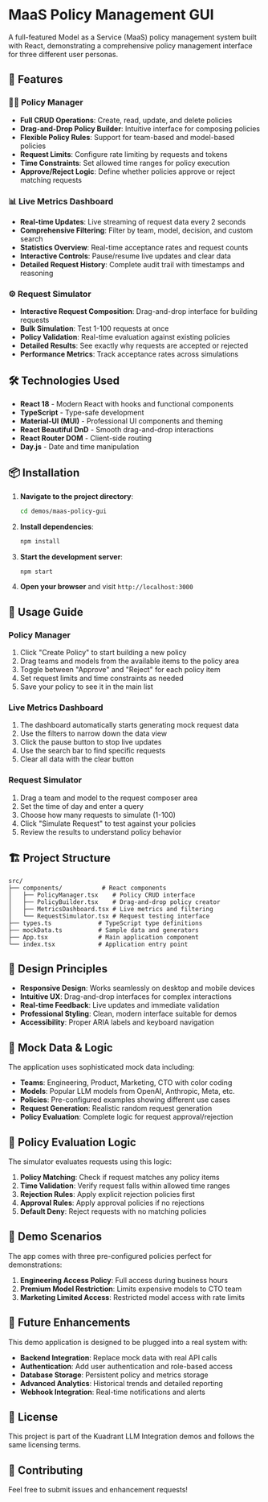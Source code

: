 # MaaS Policy Management GUI

A full-featured Model as a Service (MaaS) policy management system built with React, demonstrating a comprehensive policy management interface for three different user personas.

## 🚀 Features

### 🧑‍💼 Policy Manager
- **Full CRUD Operations**: Create, read, update, and delete policies
- **Drag-and-Drop Policy Builder**: Intuitive interface for composing policies
- **Flexible Policy Rules**: Support for team-based and model-based policies
- **Request Limits**: Configure rate limiting by requests and tokens
- **Time Constraints**: Set allowed time ranges for policy execution
- **Approve/Reject Logic**: Define whether policies approve or reject matching requests

### 📊 Live Metrics Dashboard
- **Real-time Updates**: Live streaming of request data every 2 seconds
- **Comprehensive Filtering**: Filter by team, model, decision, and custom search
- **Statistics Overview**: Real-time acceptance rates and request counts
- **Interactive Controls**: Pause/resume live updates and clear data
- **Detailed Request History**: Complete audit trail with timestamps and reasoning

### ⚙️ Request Simulator
- **Interactive Request Composition**: Drag-and-drop interface for building requests
- **Bulk Simulation**: Test 1-100 requests at once
- **Policy Validation**: Real-time evaluation against existing policies
- **Detailed Results**: See exactly why requests are accepted or rejected
- **Performance Metrics**: Track acceptance rates across simulations

## 🛠️ Technologies Used

- **React 18** - Modern React with hooks and functional components
- **TypeScript** - Type-safe development
- **Material-UI (MUI)** - Professional UI components and theming
- **React Beautiful DnD** - Smooth drag-and-drop interactions
- **React Router DOM** - Client-side routing
- **Day.js** - Date and time manipulation

## 📦 Installation

1. **Navigate to the project directory**:
   ```bash
   cd demos/maas-policy-gui
   ```

2. **Install dependencies**:
   ```bash
   npm install
   ```

3. **Start the development server**:
   ```bash
   npm start
   ```

4. **Open your browser** and visit `http://localhost:3000`

## 🎯 Usage Guide

### Policy Manager
1. Click "Create Policy" to start building a new policy
2. Drag teams and models from the available items to the policy area
3. Toggle between "Approve" and "Reject" for each policy item
4. Set request limits and time constraints as needed
5. Save your policy to see it in the main list

### Live Metrics Dashboard
1. The dashboard automatically starts generating mock request data
2. Use the filters to narrow down the data view
3. Click the pause button to stop live updates
4. Use the search bar to find specific requests
5. Clear all data with the clear button

### Request Simulator
1. Drag a team and model to the request composer area
2. Set the time of day and enter a query
3. Choose how many requests to simulate (1-100)
4. Click "Simulate Request" to test against your policies
5. Review the results to understand policy behavior

## 🏗️ Project Structure

```
src/
├── components/           # React components
│   ├── PolicyManager.tsx    # Policy CRUD interface
│   ├── PolicyBuilder.tsx    # Drag-and-drop policy creator
│   ├── MetricsDashboard.tsx # Live metrics and filtering
│   └── RequestSimulator.tsx # Request testing interface
├── types.ts             # TypeScript type definitions
├── mockData.ts          # Sample data and generators
├── App.tsx              # Main application component
└── index.tsx            # Application entry point
```

## 🎨 Design Principles

- **Responsive Design**: Works seamlessly on desktop and mobile devices
- **Intuitive UX**: Drag-and-drop interfaces for complex interactions
- **Real-time Feedback**: Live updates and immediate validation
- **Professional Styling**: Clean, modern interface suitable for demos
- **Accessibility**: Proper ARIA labels and keyboard navigation

## 🔧 Mock Data & Logic

The application uses sophisticated mock data including:

- **Teams**: Engineering, Product, Marketing, CTO with color coding
- **Models**: Popular LLM models from OpenAI, Anthropic, Meta, etc.
- **Policies**: Pre-configured examples showing different use cases
- **Request Generation**: Realistic random request generation
- **Policy Evaluation**: Complete logic for request approval/rejection

## 🚦 Policy Evaluation Logic

The simulator evaluates requests using this logic:

1. **Policy Matching**: Check if request matches any policy items
2. **Time Validation**: Verify request falls within allowed time ranges
3. **Rejection Rules**: Apply explicit rejection policies first
4. **Approval Rules**: Apply approval policies if no rejections
5. **Default Deny**: Reject requests with no matching policies

## 🎪 Demo Scenarios

The app comes with three pre-configured policies perfect for demonstrations:

1. **Engineering Access Policy**: Full access during business hours
2. **Premium Model Restriction**: Limits expensive models to CTO team
3. **Marketing Limited Access**: Restricted model access with rate limits

## 🔄 Future Enhancements

This demo application is designed to be plugged into a real system with:

- **Backend Integration**: Replace mock data with real API calls
- **Authentication**: Add user authentication and role-based access
- **Database Storage**: Persistent policy and metrics storage
- **Advanced Analytics**: Historical trends and detailed reporting
- **Webhook Integration**: Real-time notifications and alerts

## 📝 License

This project is part of the Kuadrant LLM Integration demos and follows the same licensing terms.

## 🤝 Contributing

Feel free to submit issues and enhancement requests!